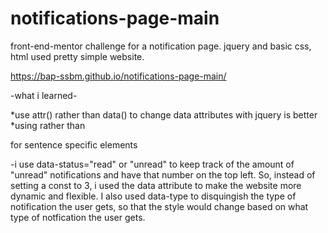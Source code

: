 # notifications-page-main
front-end-mentor challenge for a notification page. jquery and basic css, html used
pretty simple website.

https://bap-ssbm.github.io/notifications-page-main/

-what i learned-

*use attr() rather than data() to change data attributes with jquery is better
*using <span> rather than <div> for sentence specific elements

-i use data-status="read" or "unread" to keep track of the amount of "unread" notifications and have that number on the top left.
So, instead of setting a const to 3, i used the data attribute to make the website more dynamic and flexible. 
I also used data-type to disquingish the type of notification the user gets, so that the style would change based on what type of notfication the user gets.
